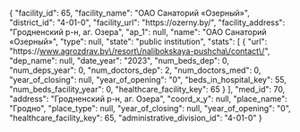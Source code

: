 {
    "facility_id": 65,
    "facility_name": "ОАО Санаторий «Озерный»",
    "district_id": "4-01-0",
    "facility_url": "https:\/\/ozerny.by\/",
    "facility_address": "Гродненский р-н, аг. Озера",
    "ap_1": null,
    "name": "ОАО Санаторий «Озерный»",
    "type": null,
    "state": "public institution",
    "stats": [
        {
            "url": "https:\/\/www.agrozdrav.by\/resort\/nalibokskaya-pushcha\/contact\/",
            "dep_name": null,
            "date_year": "2023",
            "num_beds_dep": 0,
            "num_deps_year": 0,
            "num_doctors_dep": 2,
            "num_doctors_med": 0,
            "year_of_closing": null,
            "year_of_opening": "0",
            "beds_in_hospital_key": 55,
            "num_beds_facility_year": 0,
            "healthcare_facility_key": 65
        }
    ],
    "med_id": 70,
    "address": "Гродненский р-н, аг. Озера",
    "coord_x_y": null,
    "place_name": "Гродно",
    "place_type": null,
    "year_of_closing": null,
    "year_of_opening": "0",
    "healthcare_facility_key": 65,
    "administrative_division_id": "4-01-0"
}